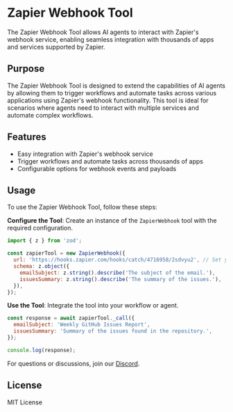 # Zapier Webhook Tool

The Zapier Webhook Tool allows AI agents to interact with Zapier's webhook service, enabling seamless integration with thousands of apps and services supported by Zapier.

## Purpose

The Zapier Webhook Tool is designed to extend the capabilities of AI agents by allowing them to trigger workflows and automate tasks across various applications using Zapier's webhook functionality. This tool is ideal for scenarios where agents need to interact with multiple services and automate complex workflows.

## Features

- Easy integration with Zapier's webhook service
- Trigger workflows and automate tasks across thousands of apps
- Configurable options for webhook events and payloads

## Usage

To use the Zapier Webhook Tool, follow these steps:

**Configure the Tool**: Create an instance of the `ZapierWebhook` tool with the required configuration.

```javascript
import { z } from 'zod';

const zapierTool = new ZapierWebhook({
  url: 'https://hooks.zapier.com/hooks/catch/4716958/2sdvyu2', // Set your Zapier webhook URL here
  schema: z.object({
    emailSubject: z.string().describe('The subject of the email.'),
    issuesSummary: z.string().describe('The summary of the issues.'),
  }),
});
```

**Use the Tool**: Integrate the tool into your workflow or agent.

```javascript
const response = await zapierTool._call({
  emailSubject: 'Weekly GitHub Issues Report',
  issuesSummary: 'Summary of the issues found in the repository.',
});

console.log(response);
```

For questions or discussions, join our [Discord](https://kaibanjs.com/discord).

## License

MIT License
